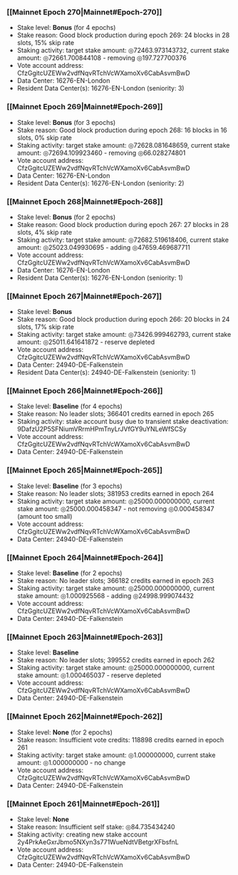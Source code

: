 ### [[Mainnet Epoch 270|Mainnet#Epoch-270]]
* Stake level: **Bonus** (for 4 epochs)
* Stake reason: Good block production during epoch 269: 24 blocks in 28 slots, 15% skip rate
* Staking activity: target stake amount: ◎72463.973143732, current stake amount: ◎72661.700844108 - removing ◎197.727700376
* Vote account address: CfzGgitcUZEWw2vdfNqvRTchVcWXamoXv6CabAsvmBwD
* Data Center: 16276-EN-London
* Resident Data Center(s): 16276-EN-London (seniority: 3)
### [[Mainnet Epoch 269|Mainnet#Epoch-269]]
* Stake level: **Bonus** (for 3 epochs)
* Stake reason: Good block production during epoch 268: 16 blocks in 16 slots, 0% skip rate
* Staking activity: target stake amount: ◎72628.081648659, current stake amount: ◎72694.109923460 - removing ◎66.028274801
* Vote account address: CfzGgitcUZEWw2vdfNqvRTchVcWXamoXv6CabAsvmBwD
* Data Center: 16276-EN-London
* Resident Data Center(s): 16276-EN-London (seniority: 2)
### [[Mainnet Epoch 268|Mainnet#Epoch-268]]
* Stake level: **Bonus** (for 2 epochs)
* Stake reason: Good block production during epoch 267: 27 blocks in 28 slots, 4% skip rate
* Staking activity: target stake amount: ◎72682.519618406, current stake amount: ◎25023.049930695 - adding ◎47659.469687711
* Vote account address: CfzGgitcUZEWw2vdfNqvRTchVcWXamoXv6CabAsvmBwD
* Data Center: 16276-EN-London
* Resident Data Center(s): 16276-EN-London (seniority: 1)
### [[Mainnet Epoch 267|Mainnet#Epoch-267]]
* Stake level: **Bonus**
* Stake reason: Good block production during epoch 266: 20 blocks in 24 slots, 17% skip rate
* Staking activity: target stake amount: ◎73426.999462793, current stake amount: ◎25011.641641872 - reserve depleted
* Vote account address: CfzGgitcUZEWw2vdfNqvRTchVcWXamoXv6CabAsvmBwD
* Data Center: 24940-DE-Falkenstein
* Resident Data Center(s): 24940-DE-Falkenstein (seniority: 1)
### [[Mainnet Epoch 266|Mainnet#Epoch-266]]
* Stake level: **Baseline** (for 4 epochs)
* Stake reason: No leader slots; 366401 credits earned in epoch 265
* Staking activity: stake account busy due to transient stake deactivation: 9DafzU2P5SFNiumVRrmHPmTnyLrJVfGY9uYNLeWfSCSy
* Vote account address: CfzGgitcUZEWw2vdfNqvRTchVcWXamoXv6CabAsvmBwD
* Data Center: 24940-DE-Falkenstein
### [[Mainnet Epoch 265|Mainnet#Epoch-265]]
* Stake level: **Baseline** (for 3 epochs)
* Stake reason: No leader slots; 381953 credits earned in epoch 264
* Staking activity: target stake amount: ◎25000.000000000, current stake amount: ◎25000.000458347 - not removing ◎0.000458347 (amount too small)
* Vote account address: CfzGgitcUZEWw2vdfNqvRTchVcWXamoXv6CabAsvmBwD
* Data Center: 24940-DE-Falkenstein
### [[Mainnet Epoch 264|Mainnet#Epoch-264]]
* Stake level: **Baseline** (for 2 epochs)
* Stake reason: No leader slots; 366182 credits earned in epoch 263
* Staking activity: target stake amount: ◎25000.000000000, current stake amount: ◎1.000925568 - adding ◎24998.999074432
* Vote account address: CfzGgitcUZEWw2vdfNqvRTchVcWXamoXv6CabAsvmBwD
* Data Center: 24940-DE-Falkenstein
### [[Mainnet Epoch 263|Mainnet#Epoch-263]]
* Stake level: **Baseline**
* Stake reason: No leader slots; 399552 credits earned in epoch 262
* Staking activity: target stake amount: ◎25000.000000000, current stake amount: ◎1.000465037 - reserve depleted
* Vote account address: CfzGgitcUZEWw2vdfNqvRTchVcWXamoXv6CabAsvmBwD
* Data Center: 24940-DE-Falkenstein
### [[Mainnet Epoch 262|Mainnet#Epoch-262]]
* Stake level: **None** (for 2 epochs)
* Stake reason: Insufficient vote credits: 118898 credits earned in epoch 261
* Staking activity: target stake amount: ◎1.000000000, current stake amount: ◎1.000000000 - no change
* Vote account address: CfzGgitcUZEWw2vdfNqvRTchVcWXamoXv6CabAsvmBwD
* Data Center: 24940-DE-Falkenstein
### [[Mainnet Epoch 261|Mainnet#Epoch-261]]
* Stake level: **None**
* Stake reason: Insufficient self stake: ◎84.735434240
* Staking activity: creating new stake account 2y4PrkAeGxrJbmo5NXyn3s771WueNdtVBetgrXFbsfnL
* Vote account address: CfzGgitcUZEWw2vdfNqvRTchVcWXamoXv6CabAsvmBwD
* Data Center: 24940-DE-Falkenstein